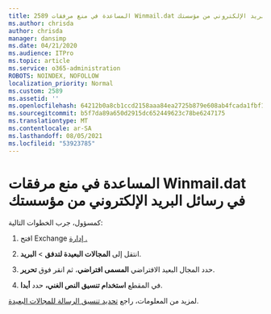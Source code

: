 ```yaml
---
title: 2589 المساعدة في منع مرفقات Winmail.dat في رسائل البريد الإلكتروني من مؤسستك
ms.author: chrisda
author: chrisda
manager: dansimp
ms.date: 04/21/2020
ms.audience: ITPro
ms.topic: article
ms.service: o365-administration
ROBOTS: NOINDEX, NOFOLLOW
localization_priority: Normal
ms.custom: 2589
ms.assetid: ''
ms.openlocfilehash: 64212b0a8cb1ccd2158aaa84ea2725b879e608ab4fcada1fbf1032e896be12c2
ms.sourcegitcommit: b5f7da89a650d2915dc652449623c78be6247175
ms.translationtype: MT
ms.contentlocale: ar-SA
ms.lasthandoff: 08/05/2021
ms.locfileid: "53923785"
---
```

# <a name="help-prevent-winmaildat-attachments-in-email-messages-from-your-organization"></a>المساعدة في منع مرفقات Winmail.dat في رسائل البريد الإلكتروني من مؤسستك

كمسؤول، جرب الخطوات التالية:

1. افتح Exchange [إدارة .](https://outlook.office365.com/ecp/)

2. انتقل إلى **المجالات البعيدة لتدفق**  >  **البريد**.

3. حدد المجال البعيد الافتراضي **المسمى افتراضي**، ثم انقر فوق **تحرير**.

4. في المقطع **استخدام تنسيق النص الغني،** حدد **أبدا**.

لمزيد من المعلومات، راجع [تحديد تنسيق الرسالة للمجالات البعيدة](https://docs.microsoft.com/Exchange/mail-flow-best-practices/remote-domains/remote-domains#specifying-message-format).
